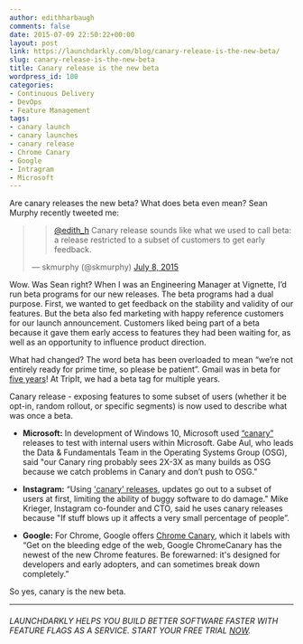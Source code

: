 ```yaml
---
author: edithharbaugh
comments: false
date: 2015-07-09 22:50:22+00:00
layout: post
link: https://launchdarkly.com/blog/canary-release-is-the-new-beta/
slug: canary-release-is-the-new-beta
title: Canary release is the new beta
wordpress_id: 100
categories:
- Continuous Delivery
- DevOps
- Feature Management
tags:
- canary launch
- canary launches
- canary release
- Chrome Canary
- Google
- Intragram
- Microsoft
---
```


Are canary releases the new beta? What does beta even mean? Sean Murphy recently tweeted me:


<blockquote>

> 
> [@edith_h](https://twitter.com/edith_h) Canary release sounds like what we used to call beta: a release restricted to a subset of customers to get early feedback.
> 
> 
— skmurphy (@skmurphy) [July 8, 2015](https://twitter.com/skmurphy/status/618587385639661572)</blockquote>




Wow. Was Sean right? When I was an Engineering Manager at Vignette, I’d run beta programs for our new releases. The beta programs had a dual purpose. First, we wanted to get feedback on the stability and validity of our features. But the beta also fed marketing with happy reference customers for our launch announcement. Customers liked being part of a beta because it gave them early access to features they had been waiting for, as well as an opportunity to influence product direction.

What had changed? The word beta has been overloaded to mean “we’re not entirely ready for prime time, so please be patient”. Gmail was in beta for [five years](http://googleblog.blogspot.com/2009/07/google-apps-is-out-of-beta-yes-really.html)! At TripIt, we had a beta tag for multiple years.

Canary release - exposing features to some subset of users (whether it be opt-in, random rollout, or specific segments) is now used to describe what was once a beta.



	
  * **Microsoft:** In development of Windows 10, Microsoft used [“canary”](http://blogs.windows.com/bloggingwindows/2015/03/09/frequency-and-predictability-of-builds-for-windows-insiders/) releases to test with internal users within Microsoft. Gabe Aul, who leads the Data & Fundamentals Team in the Operating Systems Group (OSG), said "our Canary ring probably sees 2X-3X as many builds as OSG because we catch problems in Canary and don’t push to OSG."

	
  * **Instagram:** “Using ['canary' releases](http://www.fastcompany.com/3047642/tech-forecast/do-the-simple-thing-first-the-engineering-behind-instagram), updates go out to a subset of users at first, limiting the ability of buggy software to do damage." Mike Krieger, Instagram co-founder and CTO, said he uses canary releases because "If stuff blows up it affects a very small percentage of people”.

	
  * **Google:** For Chrome, Google offers [Chrome Canary](https://www.google.com/chrome/browser/canary.html), which it labels with “Get on the bleeding edge of the web, Google ChromeCanary has the newest of the new Chrome features. Be forewarned: it's designed for developers and early adopters, and can sometimes break down completely.”


So yes, canary is the new beta.



* * *





###### _LAUNCHDARKLY HELPS YOU BUILD BETTER SOFTWARE FASTER WITH FEATURE FLAGS AS A SERVICE. START YOUR FREE TRIAL [NOW](https://app.launchdarkly.com/signup#/?utm_source=launchdarkly_blog&utm_medium=organic)._

